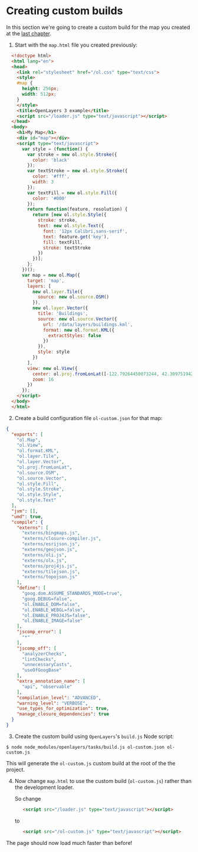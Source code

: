 # Creating custom builds

In this section we're going to create a custom build for the map you created at
the [last chapter](../vector/style.md).

1. Start with the `map.html` file you created previously:

  ```html
    <!doctype html>
    <html lang="en">
    <head>
      <link rel="stylesheet" href="/ol.css" type="text/css">
      <style>
      #map {
        height: 256px;
        width: 512px;
      }
      </style>
      <title>OpenLayers 3 example</title>
      <script src="/loader.js" type="text/javascript"></script>
    </head>
    <body>
      <h1>My Map</h1>
      <div id="map"></div>
      <script type="text/javascript">
        var style = (function() {
          var stroke = new ol.style.Stroke({
            color: 'black'
          });
          var textStroke = new ol.style.Stroke({
            color: '#fff',
            width: 3
          });
          var textFill = new ol.style.Fill({
            color: '#000'
          });
          return function(feature, resolution) {
            return [new ol.style.Style({
              stroke: stroke,
              text: new ol.style.Text({
                font: '12px Calibri,sans-serif',
                text: feature.get('key'),
                fill: textFill,
                stroke: textStroke
              })
            })];
          };
        })();
        var map = new ol.Map({
          target: 'map',
          layers: [
            new ol.layer.Tile({
              source: new ol.source.OSM()
            }),
            new ol.layer.Vector({
              title: 'Buildings',
              source: new ol.source.Vector({
                url: '/data/layers/buildings.kml',
                format: new ol.format.KML({
                  extractStyles: false
                })
              }),
              style: style
            })
          ],
          view: new ol.View({
            center: ol.proj.fromLonLat([-122.79264450073244, 42.30975194250527]),
            zoom: 16
          })
        });
      </script>
    </body>
    </html>
  ```

2. Create a build configuration file `ol-custom.json` for that map:

  ```json
  {
    "exports": [
      "ol.Map",
      "ol.View",
      "ol.format.KML",
      "ol.layer.Tile",
      "ol.layer.Vector",
      "ol.proj.fromLonLat",
      "ol.source.OSM",
      "ol.source.Vector",
      "ol.style.Fill",
      "ol.style.Stroke",
      "ol.style.Style",
      "ol.style.Text"
    ],
    "jvm": [],
    "umd": true,
    "compile": {
      "externs": [
        "externs/bingmaps.js",
        "externs/closure-compiler.js",
        "externs/esrijson.js",
        "externs/geojson.js",
        "externs/oli.js",
        "externs/olx.js",
        "externs/proj4js.js",
        "externs/tilejson.js",
        "externs/topojson.js"
      ],
      "define": [
        "goog.dom.ASSUME_STANDARDS_MODE=true",
        "goog.DEBUG=false",
        "ol.ENABLE_DOM=false",
        "ol.ENABLE_WEBGL=false",
        "ol.ENABLE_PROJ4JS=false",
        "ol.ENABLE_IMAGE=false"
      ],
      "jscomp_error": [
        "*"
      ],
      "jscomp_off": [
        "analyzerChecks",
        "lintChecks",
        "unnecessaryCasts",
        "useOfGoogBase"
      ],
      "extra_annotation_name": [
        "api", "observable"
      ],
      "compilation_level": "ADVANCED",
      "warning_level": "VERBOSE",
      "use_types_for_optimization": true,
      "manage_closure_dependencies": true
    }
  }
  ```

3. Create the custom build using `OpenLayers`'s `build.js` Node script:

  ```shell
  $ node node_modules/openlayers/tasks/build.js ol-custom.json ol-custom.js
  ```

  This will generate the `ol-custom.js` custom build at the root of the
  the project.

4. Now change `map.html` to use the custom build (`ol-custom.js`) rather
   than the development loader.

   So change

   ```html
      <script src="/loader.js" type="text/javascript"></script>
   ```

   to

   ```html
      <script src="/ol-custom.js" type="text/javascript"></script>
   ```

The page should now load much faster than before!
